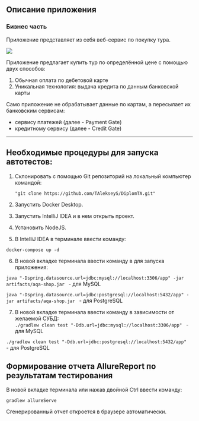 ## Описание приложения

### Бизнес часть

Приложение представляет из себя веб-сервис по покупку тура.

![](https://raw.githubusercontent.com/netology-code/qa-diploma/master/pic/service.png)

Приложение предлагает купить тур по определённой цене с помощью двух способов:

1. Обычная оплата по дебетовой карте
2. Уникальная технология: выдача кредита по данным банковской карты

Само приложение не обрабатывает данные по картам, а пересылает их банковским сервисам:

* сервису платежей (далее - Payment Gate)
* кредитному сервису (далее - Credit Gate)

---
## Необходимые процедуры для запуска автотестов:


1. Склонировать с помощью Git репозиторий на локальный компьютер командой:

   ```
   "git clone https://github.com/TAlekseyS/DiplomTA.git"
   ```
2. Запустить Docker Desktop.
3. Запустить IntelliJ IDEA и в нем открыть проект.
4. Установить NodeJS.  
5. В IntelliJ IDEA в терминале ввести команду:
```
docker-compose up -d
```
6. В новой вкладке терминала ввести команду в для запуска приложения:<br>

`java "-Dspring.datasource.url=jdbc:mysql://localhost:3306/app" -jar artifacts/aqa-shop.jar
`   - для MySQL

`java "-Dspring.datasource.url=jdbc:postgresql://localhost:5432/app" -jar artifacts/aqa-shop.jar
`   - для PostgreSQL


7. В новой вкладке терминала ввести команду в зависимости от желаемой СУБД:<br>
`./gradlew clean test "-Ddb.url=jdbc:mysql://localhost:3306/app"
`   - для MySQL

`./gradlew clean test "-Ddb.url=jdbc:postgresql://localhost:5432/app"
`   - для PostgreSQL




## Формирование отчета AllureReport по результатам тестирования
В новой вкладке терминала или нажав двойной Ctrl ввести команду:
```
gradlew allureServe
```
Сгенерированный отчет откроется в браузере автоматически.
